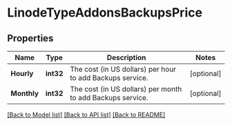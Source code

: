 # LinodeTypeAddonsBackupsPrice

## Properties
Name | Type | Description | Notes
------------ | ------------- | ------------- | -------------
**Hourly** | **int32** | The cost (in US dollars) per hour to add Backups service.  | [optional] 
**Monthly** | **int32** | The cost (in US dollars) per month to add Backups service.  | [optional] 

[[Back to Model list]](../README.md#documentation-for-models) [[Back to API list]](../README.md#documentation-for-api-endpoints) [[Back to README]](../README.md)


